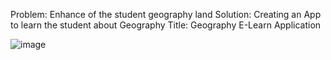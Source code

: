 Problem: Enhance of the student geography land
Solution: Creating an App to learn the student about Geography
Title: Geography E-Learn Application

![image](https://github.com/janelenemapas/Final-Presentation/assets/161913481/95b30758-7f42-483d-843e-07149eafd93e)
